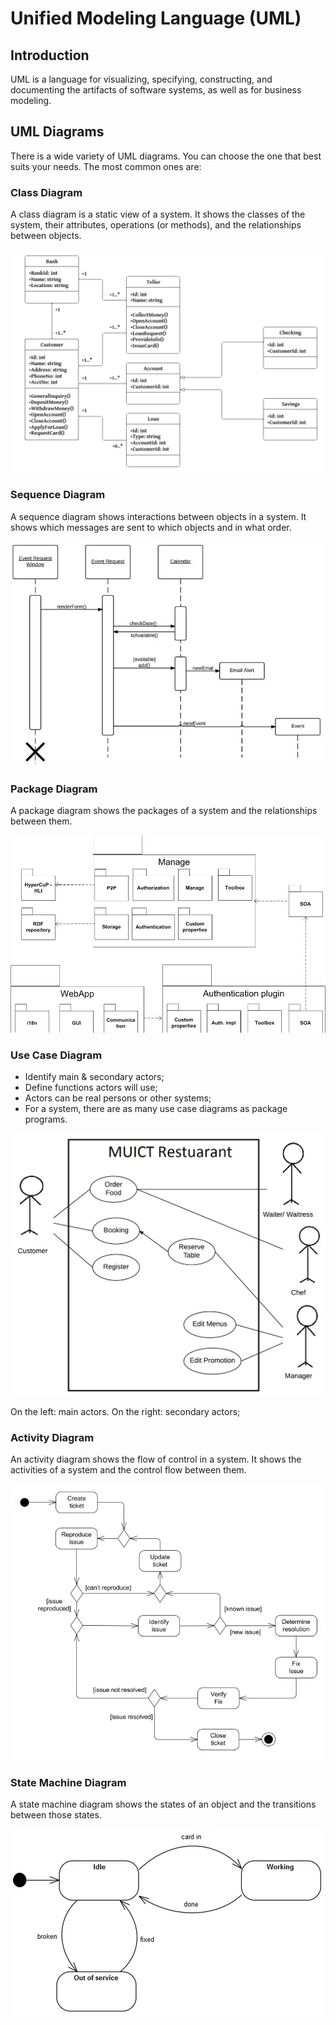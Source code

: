 # Unified Modeling Language (UML)

## Introduction

UML is a language for visualizing, specifying, constructing, and documenting
the artifacts of software systems, as well as for business modeling.

## UML Diagrams

There is a wide variety of UML diagrams. You can choose the one that best suits
your needs. The most common ones are:

### Class Diagram

A class diagram is a static view of a system. It shows the classes of the
system, their attributes, operations (or methods), and the relationships
between objects.

![Example of a class diagram](../.gitbook/assets/class-diagram.png)

### Sequence Diagram

A sequence diagram shows interactions between objects in a system. It shows
which messages are sent to which objects and in what order.

![Example of a sequence diagram](../.gitbook/assets/sequence-diagram.png)

### Package Diagram

A package diagram shows the packages of a system and the relationships between
them.

![Example of a package diagram](../.gitbook/assets/package-diagram.png)

### Use Case Diagram

- Identify main & secondary actors;
- Define functions actors will use;
- Actors can be real persons or other systems;
- For a system, there are as many use case diagrams as package programs.

![Example of a use case diagram](../.gitbook/assets/use-case-diagram.png)

On the left: main actors. On the right: secondary actors;


### Activity Diagram

An activity diagram shows the flow of control in a system. It shows the
activities of a system and the control flow between them.

![Example of a activity diagram](../.gitbook/assets/activity-diagram.png)

### State Machine Diagram

A state machine diagram shows the states of an object and the transitions
between those states.

![Example of a state machine diagram](../.gitbook/assets/state-machine-diagram.png)

